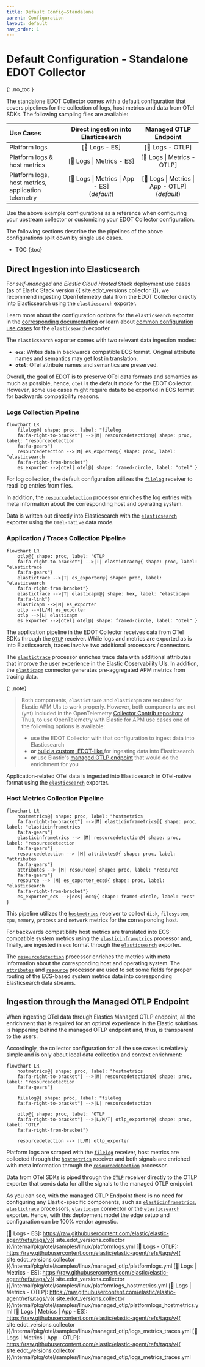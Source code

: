 ```yaml
---
title: Default Config—Standalone
parent: Configuration
layout: default
nav_order: 1
---
```


# Default Configuration - Standalone EDOT Collector
{: .no_toc }

The standalone EDOT Collector comes with a default configuration that covers pipelines for the collection of logs, host metrics and data from OTel SDKs.
The following sampling files are available:

| Use Cases | Direct ingestion into Elasticsearch | Managed OTLP Endpoint |
|:---|:---:|:---:|
| Platform logs | [📄 Logs - ES] | [📄 Logs - OTLP] |
| Platform logs & host metrics | [📄 Logs &#124; Metrics - ES] | [📄 Logs &#124; Metrics - OTLP] |
| Platform logs, host metrics,<br>application telemetry | [📄 Logs &#124; Metrics &#124; App - ES]<br>(*default*) | [📄 Logs &#124; Metrics &#124; App - OTLP]<br>(*default*) |

Use the above example configurations as a reference when configuring your upstream collector or customizing your EDOT Collector configuration.

The following sections describe the the pipelines of the above configurations split down by single use cases.

- TOC
{:toc}

## Direct Ingestion into Elasticsearch

For *self-managed* and *Elastic Cloud Hosted* Stack deployment use cases (as of Elastic Stack version {{ site.edot_versions.collector }}), we recommend ingesting OpenTelemetry data
from the EDOT Collector directly into Elasticsearch using the [`elasticsearch`] exporter. 

Learn more about the configuration options for the `elasticsearch` exporter in the [corresponding documentation](https://github.com/open-telemetry/opentelemetry-collector-contrib/blob/main/exporter/elasticsearchexporter/README.md#configuration-options) or learn about [common configuration use cases](./configure-data-ingestion) for the `elasticsearch` exporter.

The `elasticsearch` exporter comes with two relevant data ingestion modes:

- **`ecs`**: Writes data in backwards compatible ECS format. Original attribute names and semantics may get lost in translation.
- **`otel`**: OTel attribute names and semantics are preserved.

Overall, the goal of EDOT is to preserve OTel data formats and semantics as much as possible, hence, `otel` is the default mode for the EDOT Collector.
However, some use cases might require data to be exported in ECS format for backwards compatibility reasons.

### Logs Collection Pipeline

```mermaid
flowchart LR
    filelog@{ shape: proc, label: "filelog
    fa:fa-right-to-bracket"} -->|M| resourcedetection@{ shape: proc, label: "resourcedetection
    fa:fa-gears"}
    resourcedetection -->|M| es_exporter@{ shape: proc, label: "elasticsearch
    fa:fa-right-from-bracket"}
    es_exporter -->|otel| otel@{ shape: framed-circle, label: "otel" }
```

For log collection, the default configuration utilizes the [`filelog`] receiver to read log entries from files. 

In addition, the [`resourcedetection`] processor enriches the log entries with meta information about the corresponding host and operating system.

Data is written out directly into Elasticsearch with the [`elasticsearch`] exporter using the `OTel-native` data mode.

### Application / Traces Collection Pipeline

```mermaid
flowchart LR
    otlp@{ shape: proc, label: "OTLP
    fa:fa-right-to-bracket"} -->|T| elastictrace@{ shape: proc, label: "elastictrace
    fa:fa-gears"}
    elastictrace -->|T| es_exporter@{ shape: proc, label: "elasticsearch
    fa:fa-right-from-bracket"}
    elastictrace -->|T| elasticapm@{ shape: hex, label: "elasticapm
    fa:fa-link"}
    elasticapm -->|M| es_exporter
    otlp -->|L/M| es_exporter
    otlp -->|L| elasticapm
    es_exporter -->|otel| otel@{ shape: framed-circle, label: "otel" }
```

The application pipeline in the EDOT Collector receives data from OTel SDKs through the [`OTLP`] receiver. While logs and metrics are exported as is into Elasticsearch, traces involve two additional processors / connectors.

The [`elastictrace`] processor enriches trace data with additional attributes that improve the user experience in the Elastic Observability UIs. In addition, the [`elasticapm`] connector generates pre-aggregated APM metrics from tracing data.

{: .note}
> Both components, `elastictrace` and `elasticapm` are required for Elastic APM UIs to work properly. However, both components are not (yet) included in the OpenTelemetry [Collector Contrib repository](https://github.com/open-telemetry/opentelemetry-collector-contrib). Thus, to use OpenTelemetry with Elastic for APM use cases one of the following options is available:
>
> * use the EDOT Collector with that configuration to ingest data into Elasticsearch
> * **or** [build a custom, EDOT-like ](../custom-collector) for ingesting data into Elasticsearch
> * **or** use Elastic's [managed OTLP endpoint](../../quickstart/serverless/index) that would do the enrichment for you

Application-related OTel data is ingested into Elasticsearch in OTel-native format using the [`elasticsearch`] exporter.

### Host Metrics Collection Pipeline

```mermaid
flowchart LR
    hostmetrics@{ shape: proc, label: "hostmetrics
    fa:fa-right-to-bracket"} -->|M| elasticinframetrics@{ shape: proc, label: "elasticinframetrics
    fa:fa-gears"}
    elasticinframetrics --> |M| resourcedetection@{ shape: proc, label: "resourcedetection
    fa:fa-gears"}
    resourcedetection --> |M| attributes@{ shape: proc, label: "attributes
    fa:fa-gears"}
    attributes --> |M| resource@{ shape: proc, label: "resource
    fa:fa-gears"}
    resource --> |M| es_exporter_ecs@{ shape: proc, label: "elasticsearch
    fa:fa-right-from-bracket"}
    es_exporter_ecs -->|ecs| ecs@{ shape: framed-circle, label: "ecs" }
```

This pipeline utilizes the [`hostmetrics`] receiver to collect `disk`, `filesystem`, `cpu`, `memory`, `process` and `network` metrics for the corresponding host.

For backwards compatibility host metrics are translated into ECS-compatible system metrics using the [`elasticinframetrics`] processor and, finally, are ingested in `ecs` format through the [`elasticsearch`] exporter.

The [`resourcedetection`] processor enriches the metrics with meta information about the corresponding host and operating system.
The [`attributes`] and [`resource`] processor are used to set some fields for proper routing of the ECS-based system metrics data into corresponding Elasticsearch data streams.

## Ingestion through the Managed OTLP Endpoint

When ingesting OTel data through Elastics Managed OTLP endpoint, all the enrichment that is required for an optimal experience in the Elastic solutions is happening behind the
managed OTLP endpoint and, thus, is transparent to the users. 

Accordingly, the collector configuration for all the use cases is relatively simple and is only about local data collection and context enrichment:

```mermaid
flowchart LR
    hostmetrics@{ shape: proc, label: "hostmetrics
    fa:fa-right-to-bracket"} -->|M| resourcedetection@{ shape: proc, label: "resourcedetection
    fa:fa-gears"}

    filelog@{ shape: proc, label: "filelog
    fa:fa-right-to-bracket"} -->|L| resourcedetection

    otlp@{ shape: proc, label: "OTLP
    fa:fa-right-to-bracket"} -->|L/M/T| otlp_exporter@{ shape: proc, label: "OTLP
    fa:fa-right-from-bracket"}

    resourcedetection --> |L/M| otlp_exporter
```

Platform logs are scraped with the [`filelog`] receiver, host metrics are collected through the [`hostmetrics`] receiver and both signals are enriched with meta information through the [`resourcedetection`] processor.

Data from OTel SDKs is piped through the [`OTLP`] receiver directly to the OTLP exporter that sends data for all the signals to the managed OTLP endpoint.

As you can see, with the managed OTLP Endpoint there is no need for configuring any Elastic-specific components, such as [`elasticinframetrics`], [`elastictrace`] processors, [`elasticapm`] connector or the [`elasticsearch`] exporter. Hence, with this deployment model the edge setup and configuration can be 100% vendor agnostic.

[`attributes`]: https://github.com/open-telemetry/opentelemetry-collector-contrib/tree/main/processor/attributesprocessor
[`filelog`]: https://github.com/open-telemetry/opentelemetry-collector-contrib/tree/main/receiver/filelogreceiver
[`hostmetrics`]: https://github.com/open-telemetry/opentelemetry-collector-contrib/tree/main/receiver/hostmetricsreceiver
[`elasticsearch`]: https://github.com/open-telemetry/opentelemetry-collector-contrib/tree/main/exporter/elasticsearchexporter
[`elasticinframetrics`]: https://github.com/elastic/opentelemetry-collector-components/tree/main/processor/elasticinframetricsprocessor
[`elastictrace`]: https://github.com/elastic/opentelemetry-collector-components/tree/main/processor/elastictraceprocessor
[`elasticapm`]: https://github.com/elastic/opentelemetry-collector-components/tree/main/connector/elasticapmconnector
[`resource`]: https://github.com/open-telemetry/opentelemetry-collector-contrib/tree/main/processor/resourceprocessor
[`resourcedetection`]: https://github.com/open-telemetry/opentelemetry-collector-contrib/tree/main/processor/resourcedetectionprocessor
[`OTLP`]: https://github.com/open-telemetry/opentelemetry-collector/tree/main/receiver/otlpreceiver
[📄 Logs - ES]: https://raw.githubusercontent.com/elastic/elastic-agent/refs/tags/v{{ site.edot_versions.collector }}/internal/pkg/otel/samples/linux/platformlogs.yml
[📄 Logs - OTLP]: https://raw.githubusercontent.com/elastic/elastic-agent/refs/tags/v{{ site.edot_versions.collector }}/internal/pkg/otel/samples/linux/managed_otlp/platformlogs.yml
[📄 Logs &#124; Metrics - ES]: https://raw.githubusercontent.com/elastic/elastic-agent/refs/tags/v{{ site.edot_versions.collector }}/internal/pkg/otel/samples/linux/platformlogs_hostmetrics.yml
[📄 Logs &#124; Metrics - OTLP]: https://raw.githubusercontent.com/elastic/elastic-agent/refs/tags/v{{ site.edot_versions.collector }}/internal/pkg/otel/samples/linux/managed_otlp/platformlogs_hostmetrics.yml
[📄 Logs &#124; Metrics &#124; App - ES]: https://raw.githubusercontent.com/elastic/elastic-agent/refs/tags/v{{ site.edot_versions.collector }}/internal/pkg/otel/samples/linux/managed_otlp/logs_metrics_traces.yml
[📄 Logs &#124; Metrics &#124; App - OTLP]: https://raw.githubusercontent.com/elastic/elastic-agent/refs/tags/v{{ site.edot_versions.collector }}/internal/pkg/otel/samples/linux/managed_otlp/logs_metrics_traces.yml